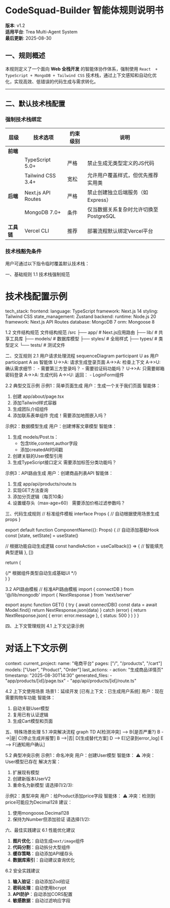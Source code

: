 # CodeSquad-Builder 智能体规则说明书

**版本**: v1.2  
**适用平台**: Trea Multi-Agent System  
**最后更新**: 2025-08-30  

## 一、规则概述
本规则定义了一个面向 **Web 全栈开发** 的智能体协作体系，强制使用 `React  + TypeScript + MongoDB + Tailwind CSS` 技术栈，通过上下文感知和自动化优化，实现高效、低错误的代码生成与需求转化。

---

## 二、默认技术栈配置
### 强制技术栈绑定
| 层级        | 技术选项                  | 约束级别 | 说明                                                                 |
|-------------|--------------------------|----------|----------------------------------------------------------------------|
| **前端**    |   
|             | TypeScript 5.0+          | 严格     | 禁止生成无类型定义的JS代码                                           |
|             | Tailwind CSS 3.4+        | 宽松     | 允许用户覆盖样式，但优先推荐实用类                                   |
| **后端**    | Next.js API Routes       | 严格     | 禁止创建独立后端服务（如Express）                                   |
|             | MongoDB 7.0+             | 条件     | 仅当数据关系复杂时允许切换至PostgreSQL                              |
                       |
| **工具链**  | Vercel CLI               | 推荐     | 部署流程默认绑定Vercel平台                                          |

### 技术栈豁免条件
用户可通过以下指令临时覆盖默认技术栈：


一、基础规则
1.1 技术栈强制规范
# 技术栈配置示例
tech_stack:
  frontend:
    language: TypeScript
    framework: Next.js 14
    styling: Tailwind CSS
    state_management: Zustand
  backend:
    runtime: Node.js 20
    framework: Next.js API Routes
    database: MongoDB 7
    orm: Mongoose 8

1.2 文件结构规范
文件结构规范
/src
├── app/              # Next.js应用路由
├── lib/              # 共享工具库
├── models/           # 数据库模型
├── styles/           # 全局样式
├── types/            # 类型定义
└── tests/            # 测试文件

二、交互规则
2.1 用户请求处理流程
sequenceDiagram
    participant U as 用户
    participant A as 智能体
    U->>A: 请求生成登录页面
    A->>A: 检查上下文
    A->>U: 确认需求细节：
    - 需要第三方登录吗？
    - 需要验证码功能吗？
    U->>A: 只需要邮箱密码登录
    A->>A: 生成代码
    A->>U: 返回：
    - LoginForm组件

2.2 典型交互示例
示例1：简单页面生成
用户：生成一个关于我们页面
智能体：
1. 创建 app/about/page.tsx
2. 添加Tailwind样式容器
3. 生成团队介绍组件
4. 添加联系表单组件
完成！需要添加地图嵌入吗？

示例2：数据模型生成
用户：创建博客文章模型
智能体：
1. 生成 models/Post.ts：
   - 包含title,content,author字段
   - 添加createdAt时间戳
2. 创建关联的User模型引用
3. 生成TypeScript接口定义
需要添加标签分类功能吗？

示例3：API路由生成
用户：创建商品列表API
智能体：
1. 生成 app/api/products/route.ts
2. 实现GET方法查询
3. 添加分页逻辑（每页10条）
4. 设置缓存头（max-age=60）
需要添加价格过滤参数吗？


三、代码生成规则
// 标准组件模板
interface Props {
  // 自动根据使用场景生成props
}

export default function ComponentName({}: Props) {
  // 自动添加基础Hook
  const [state, setState] = useState()
  
  // 根据功能自动生成逻辑
  const handleAction = useCallback(() => {
    // 智能填充典型逻辑
  }, [])

  return (
    <div className="container mx-auto p-4">
      {/* 根据组件类型自动生成基础UI */}
    </div>
  )
}

3.2 API路由模板
// 标准API路由模板
import { connectDB } from '@/lib/mongodb'
import { NextResponse } from 'next/server'

export async function GET() {
  try {
    await connectDB()
    const data = await Model.find()
    return NextResponse.json(data)
  } catch (error) {
    return NextResponse.json(
      { error: error.message },
      { status: 500 }
    )
  }
}

四、上下文管理规则
4.1 上下文记录示例
# 对话上下文示例
context:
  current_project:
    name: "电商平台"
    pages: ["/", "/products", "/cart"]
    models: ["User", "Product", "Order"]
  last_actions:
    - action: "生成商品详情页"
      timestamp: "2025-08-30T14:30"
      generated_files:
        - "app/products/[id]/page.tsx"
        - "app/api/products/[id]/route.ts"


4.2 上下文使用场景
场景1：延续开发
[已有上下文：已生成用户系统]
用户：现在需要购物车功能
智能体：
1. 自动关联User模型
2. 复用已有认证逻辑
3. 生成Cart模型和页面


五、特殊场景处理
5.1 冲突解决流程
graph TD
    A[检测冲突] --> B{是否严重?}
    B -->|是| C[停止生成并报警]
    B -->|否| D[生成替代方案]
    D --> E[记录到error_log]
    E --> F[通知用户确认]

5.2 典型冲突示例
示例1：命名冲突
用户：创建User模型
智能体：
⚠️ 冲突：User模型已存在
解决方案：
1. 扩展现有模型
2. 创建新版本UserV2
3. 重命名为新模型
请选择(1/2/3):

示例2：类型冲突
用户：给Product添加price字段
智能体：
⚠️ 冲突：检测到price可能应为Decimal128
建议：
1. 使用mongoose.Decimal128
2. 保持为Number但添加验证
请选择(1/2):

六、最佳实践建议
6.1 性能优化建议
1. **图片优化**：自动生成`next/image`组件
2. **代码分割**：自动拆分大型组件
3. **缓存策略**：自动添加API缓存头
4. **数据库索引**：自动建议查询优化

6.2 安全实践建议
1. **输入验证**：自动添加Zod验证
2. **密码处理**：自动使用bcrypt
3. **API防护**：自动添加CORS配置
4. **敏感数据**：自动过滤响应字段

